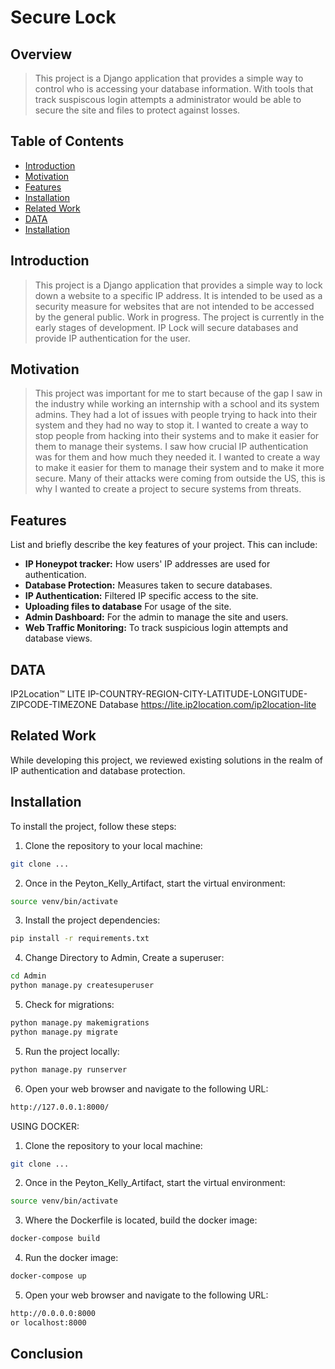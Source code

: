 # Secure Lock 

## Overview

> This project is a Django application that provides a simple way to control who is accessing your database information. With tools that track suspiscous login attempts a administrator would be able to secure the site and files to protect against losses. 

## Table of Contents

+ [Introduction](#introduction)
+ [Motivation](#motivation)
+ [Features](#features)
+ [Installation](#installation)
+ [Related Work](#related-work)
+ [DATA](#data)
+ [Installation](#installation)

## Introduction

> This project is a Django application that provides a simple way to lock down a website to a specific IP address. It is intended to be used as a security measure for websites that are not intended to be accessed by the general public. Work in progress. The project is currently in the early stages of development. IP Lock will secure databases and provide IP authentication for the user.

## Motivation

> This project was important for me to start because of the gap I saw in the industry while working an internship with a school and its system admins. They had a lot of issues with people trying to hack into their system and they had no way to stop it. I wanted to create a way to stop people from hacking into their systems and to make it easier for them to manage their systems. I saw how crucial IP authentication was for them and how much they needed it. I wanted to create a way to make it easier for them to manage their system and to make it more secure. Many of their attacks were coming from outside the US, this is why I wanted to create a project to secure systems from threats.

## Features

List and briefly describe the key features of your project. This can include:

+ **IP Honeypot tracker:** How users' IP addresses are used for authentication.
+ **Database Protection:** Measures taken to secure databases.
+ **IP Authentication:** Filtered IP specific access to the site.
+ **Uploading files to database** For usage of the site.
+ **Admin Dashboard:** For the admin to manage the site and users.
+ **Web Traffic Monitoring:**  To track suspicious login attempts and database views.

## DATA

IP2Location™ LITE IP-COUNTRY-REGION-CITY-LATITUDE-LONGITUDE-ZIPCODE-TIMEZONE Database
<https://lite.ip2location.com/ip2location-lite>

## Related Work

While developing this project, we reviewed existing solutions in the realm of IP authentication and database protection.

## Installation

To install the project, follow these steps:

1. Clone the repository to your local machine:

```bash
git clone ...
```

2. Once in the Peyton_Kelly_Artifact, start the virtual environment:

```bash
source venv/bin/activate
```

3. Install the project dependencies:

```bash
pip install -r requirements.txt
```

4. Change Directory to Admin, Create a superuser:

```bash
cd Admin
python manage.py createsuperuser
```

5. Check for migrations:

```bash
python manage.py makemigrations
python manage.py migrate
```


5. Run the project locally:

```bash
python manage.py runserver
```

6. Open your web browser and navigate to the following URL:

```bash
http://127.0.0.1:8000/
```

USING DOCKER:

1. Clone the repository to your local machine:

```bash
git clone ...
```

2. Once in the Peyton_Kelly_Artifact, start the virtual environment:

```bash
source venv/bin/activate
```

3. Where the Dockerfile is located, build the docker image:

```bash
docker-compose build
```

4. Run the docker image:

```bash
docker-compose up
```

5. Open your web browser and navigate to the following URL:

```bash
http://0.0.0.0:8000
or localhost:8000
```

## Conclusion








